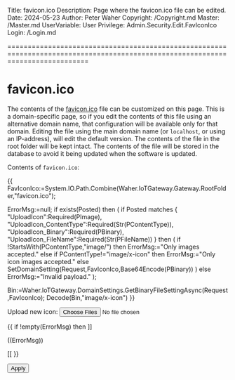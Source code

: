Title: favicon.ico
Description: Page where the favicon.ico file can be edited.
Date: 2024-05-23
Author: Peter Waher
Copyright: /Copyright.md
Master: /Master.md
UserVariable: User
Privilege: Admin.Security.Edit.FavIconIco
Login: /Login.md

================================================================================================================================

favicon.ico
==============

The contents of the [favicon.ico](https://en.wikipedia.org/wiki/Favicon) file can be customized on this page. This is a domain-specific page, so
if you edit the contents of this file using an alternative domain name, that configuration will be available only for that domain.
Editing the file using the main domain name (or `localhost`, or using an IP-address), will edit the default version. The contents
of the file in the root folder will be kept intact. The contents of the file will be stored in the database to avoid it being
updated when the software is updated.

<form action="EditFavIcon.md" method="post" enctype="multipart/form-data">

Contents of `favicon.ico`:

{{
FavIconIco:=System.IO.Path.Combine(Waher.IoTGateway.Gateway.RootFolder,"favicon.ico");

ErrorMsg:=null;
if exists(Posted) then
(
    if Posted matches
    {
        "UploadIcon":Required(PImage),
        "UploadIcon_ContentType":Required(Str(PContentType)),
        "UploadIcon_Binary":Required(PBinary),
        "UploadIcon_FileName":Required(Str(PFileName))
    } then
    (
        if !StartsWith(PContentType,"image/") then
            ErrorMsg:="Only images accepted."
        else if PContentType!="image/x-icon" then
            ErrorMsg:="Only icon images accepted."
        else
            SetDomainSetting(Request,FavIconIco,Base64Encode(PBinary))
    )
    else
        ErrorMsg:="Invalid payload."
);

Bin:=Waher.IoTGateway.DomainSettings.GetBinaryFileSettingAsync(Request,FavIconIco);
Decode(Bin,"image/x-icon")
}}

<p>
<label for="UploadIcon">Upload new icon:</label>  
<input id="UploadIcon" name="UploadIcon" type="file" accept="image/x-icon" multiple="false" />
</p>

{{
if !empty(ErrorMsg) then
    ]]<p class="error">((ErrorMsg))</p>[[
}}

<button type="submit" class="posButton">Apply</button>
</form>

